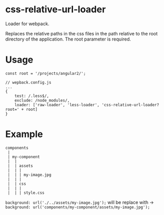 # css-relative-url-loader

Loader for webpack.

Replaces the relative paths in the css files in the path relative to the root directory of the application. 
The root parameter is required.

# Usage
```
const root = '/projects/angular2/';

// wepback.config.js
...
{
    test: /.less$/,
    exclude: /node_modules/,
    loader: ['raw-loader', 'less-loader', 'css-relative-url-loader?root=' + root]
}
```

# Example

```
components
 |
 | my-component
 |  |
 |  | assets
 |  | |
 |  | | my-image.jpg
 |  | |
 |  | css
 |  | |
 |  | | style.css
```
 
`background: url('./../assets/my-image.jpg');`
will be replace with -> `background: url('components/my-component/assets/my-image.jpg');`